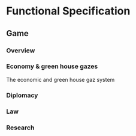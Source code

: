 # Functional Specification

## 

## Game

### Overview

### Economy & green house gazes

The economic and green house gaz system 

### Diplomacy

### Law

### Research